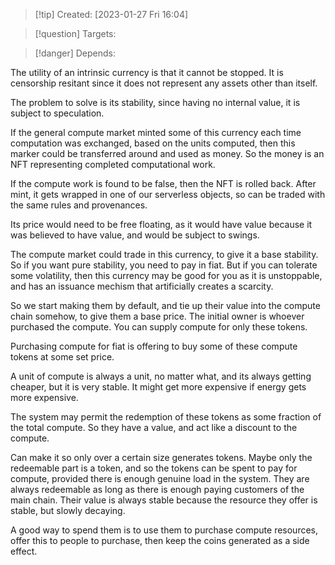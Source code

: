 
>[!tip] Created: [2023-01-27 Fri 16:04]

>[!question] Targets: 

>[!danger] Depends: 

The utility of an intrinsic currency is that it cannot be stopped.  It is censorship resitant since it does not represent any assets other than itself.

The problem to solve is its stability, since having no internal value, it is subject to speculation.

If the general compute market minted some of this currency each time computation was exchanged, based on the units computed, then this marker could be transferred around and used as money. So the money is an NFT representing completed computational work.

If the compute work is found to be false, then the NFT is rolled back.
After mint, it gets wrapped in one of our serverless objects, so can be traded with the same rules and provenances.

Its price would need to be free floating, as it would have value because it was believed to have value, and would be subject to swings.

The compute market could trade in this currency, to give it a base stability.
So if you want pure stability, you need to pay in fiat.  But if you can tolerate some volatility, then this currency may be good for you as it is unstoppable, and has an issuance mechism that artificially creates a scarcity.

So we start making them by default, and tie up their value into the compute chain somehow, to give them a base price.  The initial owner is whoever purchased the compute.  You can supply compute for only these tokens.

Purchasing compute for fiat is offering to buy some of these compute tokens at some set price.  

A unit of compute is always a unit, no matter what, and its always getting cheaper, but it is very stable.  It might get more expensive if energy gets more expensive.

The system may permit the redemption of  these tokens as some fraction of the total compute.  So they have a value, and act like a discount to the compute.

Can make it so only over a certain size generates tokens.
Maybe only the redeemable part is a token, and so the tokens can be spent to pay for compute, provided there is enough genuine load in the system.
They are always redeemable as long as there is enough paying customers of the main chain.  Their value is always stable because the resource they offer is stable, but slowly decaying.

A good way to spend them is to use them to purchase compute resources, offer this to people to purchase, then keep the coins generated as a side effect.